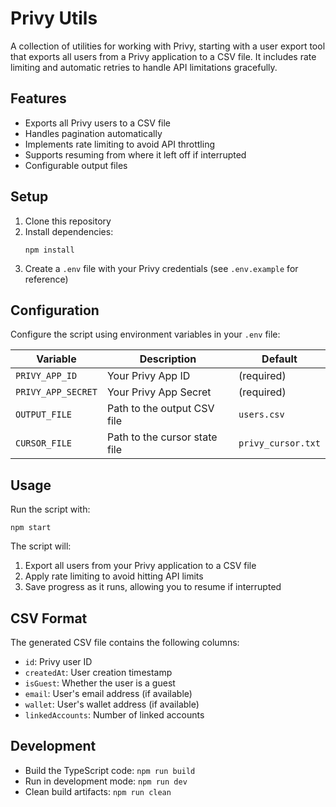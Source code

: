 # Privy Utils

A collection of utilities for working with Privy, starting with a user export tool that exports all users from a Privy application to a CSV file. It includes rate limiting and automatic retries to handle API limitations gracefully.

## Features

- Exports all Privy users to a CSV file
- Handles pagination automatically
- Implements rate limiting to avoid API throttling
- Supports resuming from where it left off if interrupted
- Configurable output files

## Setup

1. Clone this repository
2. Install dependencies:
   ```
   npm install
   ```
3. Create a `.env` file with your Privy credentials (see `.env.example` for reference)

## Configuration

Configure the script using environment variables in your `.env` file:

| Variable           | Description                   | Default            |
| ------------------ | ----------------------------- | ------------------ |
| `PRIVY_APP_ID`     | Your Privy App ID             | (required)         |
| `PRIVY_APP_SECRET` | Your Privy App Secret         | (required)         |
| `OUTPUT_FILE`      | Path to the output CSV file   | `users.csv`        |
| `CURSOR_FILE`      | Path to the cursor state file | `privy_cursor.txt` |

## Usage

Run the script with:

```
npm start
```

The script will:

1. Export all users from your Privy application to a CSV file
2. Apply rate limiting to avoid hitting API limits
3. Save progress as it runs, allowing you to resume if interrupted

## CSV Format

The generated CSV file contains the following columns:

- `id`: Privy user ID
- `createdAt`: User creation timestamp
- `isGuest`: Whether the user is a guest
- `email`: User's email address (if available)
- `wallet`: User's wallet address (if available)
- `linkedAccounts`: Number of linked accounts

## Development

- Build the TypeScript code: `npm run build`
- Run in development mode: `npm run dev`
- Clean build artifacts: `npm run clean`
